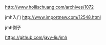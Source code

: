 

http://www.hollischuang.com/archives/1072

jmh入门
http://www.importnew.com/12548.html


jmh例子

https://github.com/javy-liu/jmh